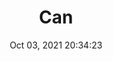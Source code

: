 ---
id: 19
title: Can 
file-slug: can
date: Oct 03, 2021 20:34:23
feature: false
category: icons
angle: dynamic
clay: https://3dicons.sgp1.cdn.digitaloceanspaces.com/v1/dynamic/clay/can-dynamic-clay.png
gradient: https://3dicons.sgp1.cdn.digitaloceanspaces.com/v1/dynamic/gradient/can-dynamic-gradient.png
color: https://3dicons.sgp1.cdn.digitaloceanspaces.com/v1/dynamic/color/can-dynamic-color.png
premium: https://3dicons.sgp1.cdn.digitaloceanspaces.com/v1/dynamic/premium/can-dynamic-premium.png
---
